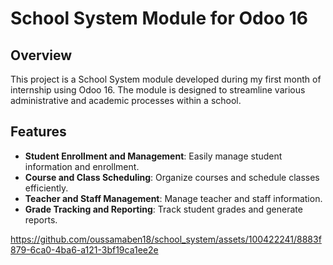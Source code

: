 # School System Module for Odoo 16

## Overview
This project is a School System module developed during my first month of internship using Odoo 16. The module is designed to streamline various administrative and academic processes within a school.

## Features
- **Student Enrollment and Management**: Easily manage student information and enrollment.
- **Course and Class Scheduling**: Organize courses and schedule classes efficiently.
- **Teacher and Staff Management**: Manage teacher and staff information.
- **Grade Tracking and Reporting**: Track student grades and generate reports.


https://github.com/oussamaben18/school_system/assets/100422241/8883f879-6ca0-4ba6-a121-3bf19ca1ee2e

